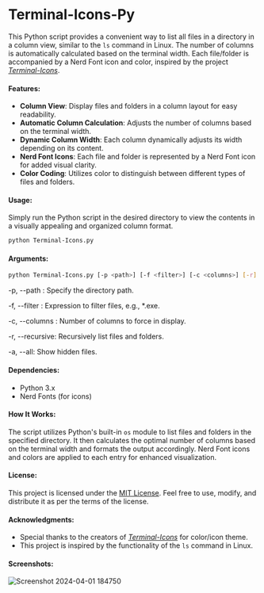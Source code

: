# Terminal-Icons-Py

This Python script provides a convenient way to list all files in a directory in a column view, similar to the `ls` command in Linux. The number of columns is automatically calculated based on the terminal width. Each file/folder is accompanied by a Nerd Font icon and color, inspired by the project *[Terminal-Icons](https://github.com/devblackops/Terminal-Icons)*.

#### Features:

- **Column View**: Display files and folders in a column layout for easy readability.
- **Automatic Column Calculation**: Adjusts the number of columns based on the terminal width.
- **Dynamic Column Width**: Each column dynamically adjusts its width depending on its content.
- **Nerd Font Icons**: Each file and folder is represented by a Nerd Font icon for added visual clarity.
- **Color Coding**: Utilizes color to distinguish between different types of files and folders.

#### Usage:
Simply run the Python script in the desired directory to view the contents in a visually appealing and organized column format.

```bash
python Terminal-Icons.py
```

#### Arguments:

```bash
python Terminal-Icons.py [-p <path>] [-f <filter>] [-c <columns>] [-r] [-a]
```
-p, --path <path>: Specify the directory path.

-f, --filter <filter>: Expression to filter files, e.g., *.exe.

-c, --columns <columns>: Number of columns to force in display.

-r, --recursive: Recursively list files and folders.

-a, --all: Show hidden files.

#### Dependencies:

- Python 3.x
- Nerd Fonts (for icons)

#### How It Works:

The script utilizes Python's built-in `os` module to list files and folders in the specified directory. It then calculates the optimal number of columns based on the terminal width and formats the output accordingly. Nerd Font icons and colors are applied to each entry for enhanced visualization.

#### License:

This project is licensed under the [MIT License](LICENSE). Feel free to use, modify, and distribute it as per the terms of the license.

#### Acknowledgments:

- Special thanks to the creators of *[Terminal-Icons](https://github.com/devblackops/Terminal-Icons)* for color/icon theme.
- This project is inspired by the functionality of the `ls` command in Linux.

#### Screenshots:

![Screenshot 2024-04-01 184750](https://github.com/Dev-Totti/Terminal-Icons-Py/assets/92545913/7b25bc45-ae03-4d9d-a2ef-6af4e536a12f)

